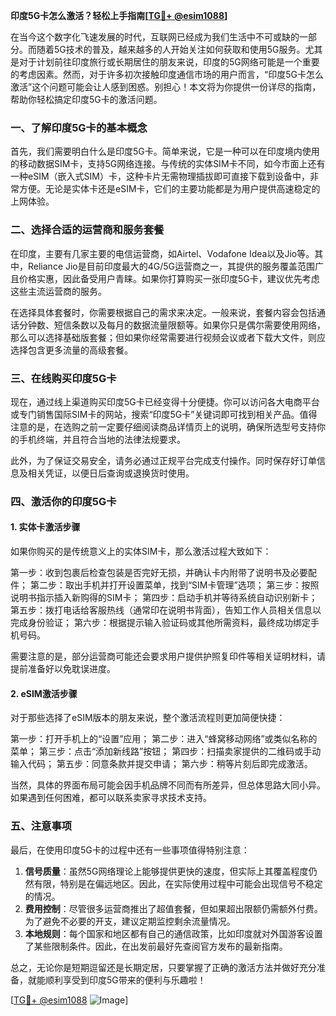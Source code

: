 **印度5G卡怎么激活？轻松上手指南[[TG💪+ @esim1088](https://t.me/s/esim1088)]**

在当今这个数字化飞速发展的时代，互联网已经成为我们生活中不可或缺的一部分。而随着5G技术的普及，越来越多的人开始关注如何获取和使用5G服务。尤其是对于计划前往印度旅行或长期居住的朋友来说，印度的5G网络可能是一个重要的考虑因素。然而，对于许多初次接触印度通信市场的用户而言，“印度5G卡怎么激活”这个问题可能会让人感到困惑。别担心！本文将为你提供一份详尽的指南，帮助你轻松搞定印度5G卡的激活问题。

### 一、了解印度5G卡的基本概念

首先，我们需要明白什么是印度5G卡。简单来说，它是一种可以在印度境内使用的移动数据SIM卡，支持5G网络连接。与传统的实体SIM卡不同，如今市面上还有一种eSIM（嵌入式SIM）卡，这种卡片无需物理插拔即可直接下载到设备中，非常方便。无论是实体卡还是eSIM卡，它们的主要功能都是为用户提供高速稳定的上网体验。

### 二、选择合适的运营商和服务套餐

在印度，主要有几家主要的电信运营商，如Airtel、Vodafone Idea以及Jio等。其中，Reliance Jio是目前印度最大的4G/5G运营商之一，其提供的服务覆盖范围广且价格实惠，因此备受用户青睐。如果你打算购买一张印度5G卡，建议优先考虑这些主流运营商的服务。

在选择具体套餐时，你需要根据自己的需求来决定。一般来说，套餐内容会包括通话分钟数、短信条数以及每月的数据流量限额等。如果你只是偶尔需要使用网络，那么可以选择基础版套餐；但如果你经常需要进行视频会议或者下载大文件，则应选择包含更多流量的高级套餐。

### 三、在线购买印度5G卡

现在，通过线上渠道购买印度5G卡已经变得十分便捷。你可以访问各大电商平台或专门销售国际SIM卡的网站，搜索“印度5G卡”关键词即可找到相关产品。值得注意的是，在选购之前一定要仔细阅读商品详情页上的说明，确保所选型号支持你的手机终端，并且符合当地的法律法规要求。

此外，为了保证交易安全，请务必通过正规平台完成支付操作。同时保存好订单信息及相关凭证，以便日后查询或退换货时使用。

### 四、激活你的印度5G卡

#### 1. 实体卡激活步骤
如果你购买的是传统意义上的实体SIM卡，那么激活过程大致如下：

第一步：收到包裹后检查包装是否完好无损，并确认卡内附带了说明书及必要配件；
第二步：取出手机并打开设置菜单，找到“SIM卡管理”选项；
第三步：按照说明书指示插入新购得的SIM卡；
第四步：启动手机并等待系统自动识别新卡；
第五步：拨打电话给客服热线（通常印在说明书背面），告知工作人员相关信息以完成身份验证；
第六步：根据提示输入验证码或其他所需资料，最终成功绑定手机号码。

需要注意的是，部分运营商可能还会要求用户提供护照复印件等相关证明材料，请提前准备好以免耽误进度。

#### 2. eSIM激活步骤
对于那些选择了eSIM版本的朋友来说，整个激活流程则更加简便快捷：

第一步：打开手机上的“设置”应用；
第二步：进入“蜂窝移动网络”或类似名称的菜单；
第三步：点击“添加新线路”按钮；
第四步：扫描卖家提供的二维码或手动输入代码；
第五步：同意条款并提交申请；
第六步：稍等片刻后即完成激活。

当然，具体的界面布局可能会因手机品牌不同而有所差异，但总体思路大同小异。如果遇到任何困难，都可以联系卖家寻求技术支持。

### 五、注意事项

最后，在使用印度5G卡的过程中还有一些事项值得特别注意：

1. **信号质量**：虽然5G网络理论上能够提供更快的速度，但实际上其覆盖程度仍然有限，特别是在偏远地区。因此，在实际使用过程中可能会出现信号不稳定的情况。
2. **费用控制**：尽管很多运营商推出了超值套餐，但如果超出限额仍需额外付费。为了避免不必要的开支，建议定期监控剩余流量情况。
3. **本地规则**：每个国家和地区都有自己的通信政策，比如印度就对外国游客设置了某些限制条件。因此，在出发前最好先查阅官方发布的最新指南。

总之，无论你是短期逗留还是长期定居，只要掌握了正确的激活方法并做好充分准备，就能顺利享受到印度5G带来的便利与乐趣啦！

[[TG💪+ @esim1088](https://t.me/s/esim1088) ![Image](https://i.postimg.cc/4NQfJmqS/Snipaste-2025-05-13-00-14-12.png)]